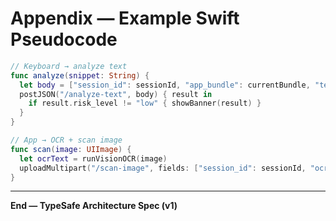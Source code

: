 # Appendix — Example Swift Pseudocode

```swift
// Keyboard → analyze text
func analyze(snippet: String) {
  let body = ["session_id": sessionId, "app_bundle": currentBundle, "text": snippet]
  postJSON("/analyze-text", body) { result in
    if result.risk_level != "low" { showBanner(result) }
  }
}
```

```swift
// App → OCR + scan image
func scan(image: UIImage) {
  let ocrText = runVisionOCR(image)
  uploadMultipart("/scan-image", fields: ["session_id": sessionId, "ocr_text": ocrText], file: image)
}
```

---

**End — TypeSafe Architecture Spec (v1)**

